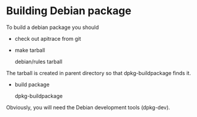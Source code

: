 Building Debian package
=======================

To build a debian package you should

 * check out apitrace from git

 * make tarball

    debian/rules tarball

  The tarball is created in parent directory so that dpkg-buildpackage finds it.

 * build package

    dpkg-buildpackage


Obviously, you will need the Debian development tools (dpkg-dev).


